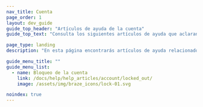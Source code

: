 ```yaml
---
nav_title: Cuenta
page_order: 1
layout: dev_guide
guide_top_header: "Artículos de ayuda de la cuenta"
guide_top_text: "Consulta los siguientes artículos de ayuda que aclaran los permisos de usuario. <br><br> ¿Buscas más información sobre tu cuenta Braze y la administración del panel? ¡Lee nuestros artículos en la sección <a href='/docs/user_guide/administrative/'>Administración</a>!"

page_type: landing
description: "En esta página encontrarás artículos de ayuda relacionados con tu cuenta Braze."

guide_menu_title: ""
guide_menu_list:
  - name: Bloqueo de la cuenta
    link: /docs/help/help_articles/account/locked_out/
    image: /assets/img/braze_icons/lock-01.svg

noindex: true
---
```

